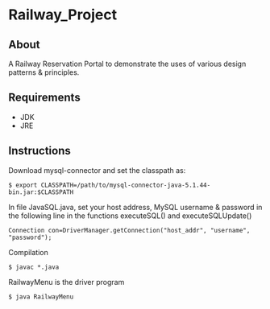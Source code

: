 # Railway_Project

## About

A Railway Reservation Portal to demonstrate the uses of various design patterns & principles.

## Requirements

- JDK
- JRE

## Instructions

Download mysql-connector and set the classpath as:

```
$ export CLASSPATH=/path/to/mysql-connector-java-5.1.44-bin.jar:$CLASSPATH
```

In file JavaSQL.java, set your host address, MySQL username & password in the following line in the functions executeSQL() and executeSQLUpdate()

```
Connection con=DriverManager.getConnection("host_addr", "username", "password");  
```

Compilation

```
$ javac *.java
```

RailwayMenu is the driver program
```
$ java RailwayMenu
```